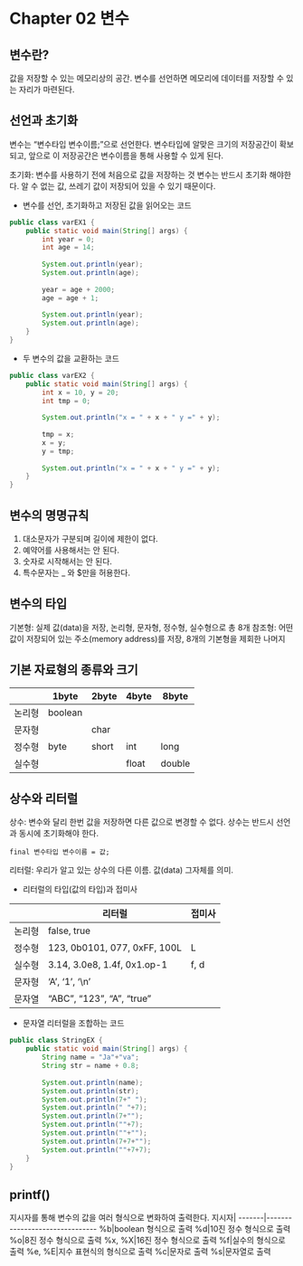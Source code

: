 Chapter 02 변수
===============
변수란?
--------
값을 저장할 수 있는 메모리상의 공간. 
변수를 선언하면 메모리에 데이터를 저장할 수 있는 자리가 마련된다.

선언과 초기화
-------------
변수는 “변수타입 변수이름;”으로 선언한다.
변수타입에 알맞은 크기의 저장공간이 확보되고, 앞으로 이 저장공간은 변수이름을 통해 사용할 수 있게 된다.

초기화: 변수를 사용하기 전에 처음으로 값을 저장하는 것
변수는 반드시 초기화 해야한다. 알 수 없는 값, 쓰레기 값이 저장되어 있을 수 있기 때문이다. 

* 변수를 선언, 초기화하고 저장된 값을 읽어오는 코드
```java
public class varEX1 {
	public static void main(String[] args) {
		int year = 0;
		int age = 14;
		
		System.out.println(year);
		System.out.println(age);
		
		year = age + 2000;
		age = age + 1;
		
		System.out.println(year);
		System.out.println(age);
	}
}
```
* 두 변수의 값을 교환하는 코드
```java
public class varEX2 {
	public static void main(String[] args) {
		int x = 10, y = 20;
		int tmp = 0;
		
		System.out.println("x = " + x + " y =" + y);
		
		tmp = x;
		x = y;
		y = tmp;
		
		System.out.println("x = " + x + " y =" + y);
	}
}
```

변수의 명명규칙
-----------
1. 대소문자가 구분되며 길이에 제한이 없다.
2. 예약어를 사용해서는 안 된다.
3. 숫자로 시작해서는 안 된다.
4. 특수문자는 _ 와 $만을 허용한다.

변수의 타입
----------
기본형: 실제 값(data)을 저장, 논리형, 문자형, 정수형, 실수형으로 총 8개
참조형: 어떤 값이 저장되어 있는 주소(memory address)를 저장, 8개의 기본형을 제회한 나머지

기본 자료형의 종류와 크기
--------------------
||1byte|2byte|4byte|8byte|
|--------|--------|--------|--------|--------|
|논리형  |boolean |        |        |        |
|문자형  |        |char    |        |        |
|정수형  |byte    |short   |int     |long    |
|실수형  |        |        |float   |double  |

상수와 리터럴
---------
상수: 변수와 달리 한번 값을 저장하면 다른 값으로 변경할 수 없다.
상수는 반드시 선언과 동시에 초기화해야 한다.

	final 변수타입 변수이름 = 값;

리터럴: 우리가 알고 있는 상수의 다른 이름. 값(data) 그자체를 의미.   
* 리터럴의 타입(값의 타입)과 접미사

||리터럴|접미사|
|--------|--------|--------|
|논리형  |false, true |        |
|정수형  |123, 0b0101, 077, 0xFF, 100L|L    |
|실수형  |3.14, 3.0e8, 1.4f, 0x1.op-1|f, d   |
|문자형  |‘A’, ‘1’, ‘\n’|        |
|문자열  |“ABC”, “123”, “A”, “true”|        |

* 문자열 리터럴을 조합하는 코드
```java
public class StringEX {
	public static void main(String[] args) {
		String name = "Ja"+"va";
		String str = name + 0.8;
		
		System.out.println(name);
		System.out.println(str);
		System.out.println(7+" ");
		System.out.println(" "+7);
		System.out.println(7+"");
		System.out.println(""+7);
		System.out.println(""+"");
		System.out.println(7+7+"");
		System.out.println(""+7+7);
	}
}
```

printf()
----
지시자를 통해 변수의 값을 여러 형식으로 변화하여 출력한다.
지시자|
-------|-------------------------------
%b|boolean 형식으로 출력
%d|10진 정수 형식으로 출력
%o|8진 정수 형식으로 출력
%x, %X|16진 정수 형식으로 출력
%f|실수의 형식으로 출력
%e, %E|지수 표현식의 형식으로 출력
%c|문자로 출력
%s|문자열로 출력
